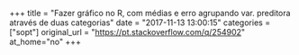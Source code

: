 +++
title = "Fazer gráfico no R, com médias e erro agrupando var. preditora através de duas categorias"
date = "2017-11-13 13:00:15"
categories = ["sopt"]
original_url = "https://pt.stackoverflow.com/q/254902"
at_home="no"
+++

